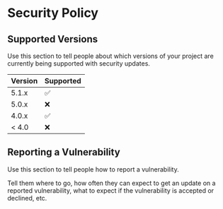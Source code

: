 # Security Policy

## Supported Versions

Use this section to tell people about which versions of your project are currently being supported with security updates.

Version | Supported
------- | ------------------
5.1.x   | :white_check_mark:
5.0.x   | :x:
4.0.x   | :white_check_mark:
< 4.0   | :x:

## Reporting a Vulnerability

Use this section to tell people how to report a vulnerability.

Tell them where to go, how often they can expect to get an update on a reported vulnerability, what to expect if the vulnerability is accepted or declined, etc.
